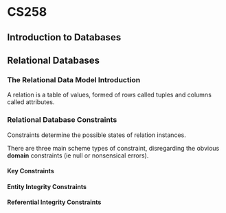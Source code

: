 # CS258

## Introduction to Databases

## Relational Databases

### The Relational Data Model Introduction
A relation is a table of values, formed of rows called tuples and columns called attributes.



### Relational Database Constraints

Constraints determine the possible states of relation instances.

There are three main scheme types of constraint, disregarding the obvious **domain** constraints (ie null or nonsensical errors).

#### Key Constraints

#### Entity Integrity Constraints

#### Referential Integrity Constraints